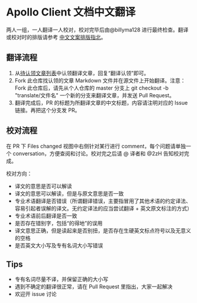 # Apollo Client 文档中文翻译

两人一组，一人翻译一人校对，校对完毕后由@billyma128 进行最终检查。翻译或校对时的排版请参考 [中文文案排版指北](https://github.com/xitu/gold-miner/wiki/%E8%AF%91%E6%96%87%E6%8E%92%E7%89%88%E8%A7%84%E5%88%99%E6%8C%87%E5%8C%97)。

## 翻译流程

1. 从[待认领文章列表](https://github.com/seefe/apollographql.zh-Hans/issues?q=is%3Aissue+is%3Aopen+label%3A%E7%BF%BB%E8%AF%91%E8%AE%A4%E9%A2%86)中认领翻译文章，回复“翻译认领”即可。
2. Fork 此仓库找认领的文章 Markdown 文件并在源文件上开始翻译。注意：Fork 此仓库后，请先从个人仓库的 master 分支上 git checkout -b "translate/文件名" 一个新的分支来翻译文章，并发送 Pull Request。
3. 翻译完成后，PR 的标题为所翻译文章的中文标题，内容请注明对应的 Issue 链接。再把这个分支发 PR。

## 校对流程

在 PR 下 Files changed 视图中右侧针对某行进行 comment，每个问题请单独一个 conversation，方便查阅和讨论。校对完之后请 @ 译者和 @2zH 告知校对完成。

校对方向：

- 译文的意思是否可以解读
- 译文的意思可以解读，但是与原文意思是否一致
- 专业术语翻译是否错误（所谓翻译错误，主要指冒用了其他术语的约定译法、容易引起者误解的译文。无约定译法的应当尝试翻译 + 英文原文标注的方式）
- 专业术语前后翻译是否一致
- 是否存在错别字，包括“的得地”的误用
- 译文意思正确，但是读起来是否别扭，是否存在生硬英文标点符号以及无意义的空格
- 是否英文大小写及专有名词大小写错误

## Tips

- 专有名词尽量不译，并保留正确的大小写
- 遇到不确定的翻译很正常，请在 Pull Request 里指出，大家一起解决
- 欢迎开 issue 讨论
